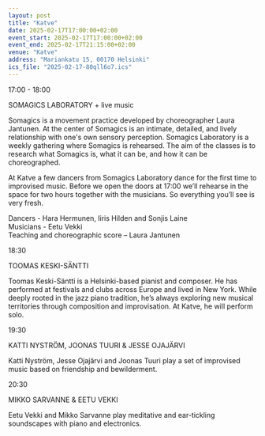 ```yaml
---
layout: post
title: "Katve"
date: 2025-02-17T17:00:00+02:00
event_start: 2025-02-17T17:00:00+02:00
event_end: 2025-02-17T21:15:00+02:00
venue: "Katve"
address: "Mariankatu 15, 00170 Helsinki"
ics_file: "2025-02-17-80qll6o7.ics"
---
```


17:00 - 18:00  
  
SOMAGICS LABORATORY + live music  
  
Somagics is a movement practice developed by choreographer Laura Jantunen. At the center of Somagics is an intimate, detailed, and lively relationship with one's own sensory perception. Somagics Laboratory is a weekly gathering where Somagics is rehearsed. The aim of the classes is to research what Somagics is, what it can be, and how it can be choreographed.   
  
At Katve a few dancers from Somagics Laboratory dance for the first time to improvised music. Before we open the doors at 17:00 we’ll rehearse in the space for two hours together with the musicians. So everything you’ll see is very fresh.   
  
Dancers - Hara Hermunen, Iiris Hilden and Sonjis Laine  
Musicians - Eetu Vekki  
Teaching and choreographic score – Laura Jantunen  
  
18:30  
  
TOOMAS KESKI-SÄNTTI  
  
Toomas Keski-Säntti is a Helsinki-based pianist and composer. He has performed at festivals and clubs across Europe and lived in New York. While deeply rooted in the jazz piano tradition, he’s always exploring new musical territories through composition and improvisation. At Katve, he will perform solo.  
  
19:30  
  
KATTI NYSTRÖM, JOONAS TUURI & JESSE OJAJÄRVI  
  
Katti Nyström, Jesse Ojajärvi and Joonas Tuuri play a set of improvised music based on friendship and bewilderment.   
  
20:30  
  
MIKKO SARVANNE & EETU VEKKI  
  
Eetu Vekki and Mikko Sarvanne play meditative and ear-tickling soundscapes with piano and electronics.
